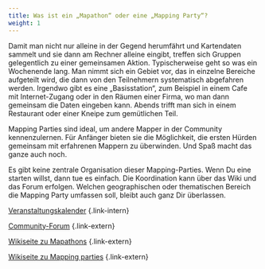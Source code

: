 ```yaml
---
title: Was ist ein „Mapathon“ oder eine „Mapping Party“?
weight: 1
---
```


Damit man nicht nur alleine in der Gegend herumfährt und Kartendaten sammelt
und sie dann am Rechner alleine eingibt, treffen sich Gruppen gelegentlich zu
einer gemeinsamen Aktion. Typischerweise geht so was ein Wochenende lang. Man
nimmt sich ein Gebiet vor, das in einzelne Bereiche aufgeteilt wird, die dann
von den Teilnehmern systematisch abgefahren werden. Irgendwo gibt es eine
„Basisstation“, zum Beispiel in einem Cafe mit Internet-Zugang oder in den
Räumen einer Firma, wo man dann gemeinsam die Daten eingeben kann. Abends
trifft man sich in einem Restaurant oder einer Kneipe zum gemütlichen Teil.

Mapping Parties sind ideal, um andere Mapper in der Community kennenzulernen.
Für Anfänger bieten sie die Möglichkeit, die ersten Hürden gemeinsam mit
erfahrenen Mappern zu überwinden. Und Spaß macht das ganze auch noch.

Es gibt keine zentrale Organisation dieser Mapping-Parties. Wenn Du eine
starten willst, dann tue es einfach. Die Koordination kann über das Wiki und
das Forum erfolgen. Welchen geographischen oder thematischen Bereich die
Mapping Party umfassen soll, bleibt auch ganz Dir überlassen.

[Veranstaltungskalender](/veranstaltungen/)
{.link-intern}

[Community-Forum](https://community.openstreetmap.org/)
{.link-extern}

[Wikiseite zu Mapathons](https://wiki.openstreetmap.org/wiki/Mapathon)
{.link-extern}

[Wikiseite zu Mapping parties](https://wiki.openstreetmap.org/wiki/Mapping_parties)
{.link-extern}
